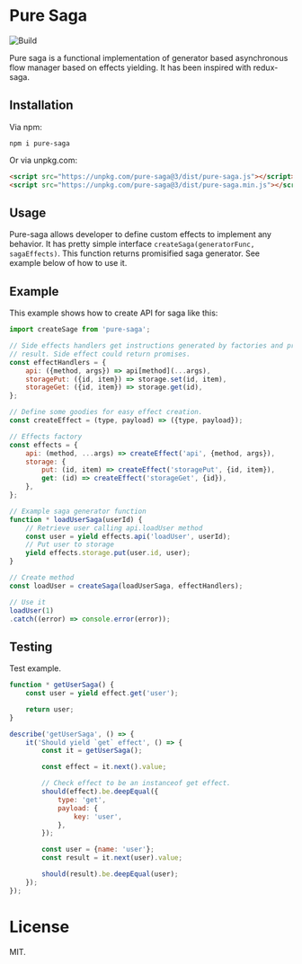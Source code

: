 # Pure Saga

![Build](https://img.shields.io/travis/rumkin/pure-saga.svg)

Pure saga is a functional implementation of generator based asynchronous flow
manager based on effects yielding. It has been inspired with redux-saga.

## Installation

Via npm:
```shell
npm i pure-saga
```

Or via unpkg.com:

```html
<script src="https://unpkg.com/pure-saga@3/dist/pure-saga.js"></script>
<script src="https://unpkg.com/pure-saga@3/dist/pure-saga.min.js"></script>
```

## Usage

Pure-saga allows developer to define custom effects to implement any behavior.
It has pretty simple interface `createSaga(generatorFunc, sagaEffects)`. This
function returns promisified saga generator. See example below of how to use it.

## Example

This example shows how to create API for saga like this:
```javascript
import createSage from 'pure-saga';

// Side effects handlers get instructions generated by factories and produce
// result. Side effect could return promises.
const effectHandlers = {
    api: ({method, args}) => api[method](...args),
    storagePut: ({id, item}) => storage.set(id, item),
    storageGet: ({id, item}) => storage.get(id),
};

// Define some goodies for easy effect creation.
const createEffect = (type, payload) => ({type, payload});

// Effects factory
const effects = {
    api: (method, ...args) => createEffect('api', {method, args}),
    storage: {
        put: (id, item) => createEffect('storagePut', {id, item}),
        get: (id) => createEffect('storageGet', {id}),
    },
};

// Example saga generator function
function * loadUserSaga(userId) {
    // Retrieve user calling api.loadUser method
    const user = yield effects.api('loadUser', userId);
    // Put user to storage
    yield effects.storage.put(user.id, user);
}

// Create method
const loadUser = createSaga(loadUserSaga, effectHandlers);

// Use it
loadUser(1)
.catch((error) => console.error(error));
```

## Testing

Test example.

```javascript
function * getUserSaga() {
    const user = yield effect.get('user');

    return user;
}

describe('getUserSaga', () => {
    it('Should yield `get` effect', () => {
        const it = getUserSaga();

        const effect = it.next().value;

        // Check effect to be an instanceof get effect.
        should(effect).be.deepEqual({
            type: 'get',
            payload: {
                key: 'user',
            },
        });

        const user = {name: 'user'};
        const result = it.next(user).value;

        should(result).be.deepEqual(user);
    });
});
```

# License

MIT.

